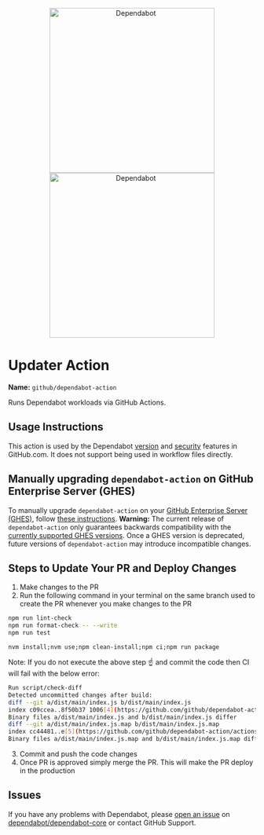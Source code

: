 <p align="center">
  <img src="https://user-images.githubusercontent.com/7659/174594540-5e29e523-396a-465b-9a6e-6cab5b15a568.svg#gh-light-mode-only" alt="Dependabot" width="336">
  <img src="https://user-images.githubusercontent.com/7659/174594559-0b3ddaa7-e75b-4f10-9dee-b51431a9fd4c.svg#gh-dark-mode-only" alt="Dependabot" width="336">
</p>

# Updater Action

**Name:** `github/dependabot-action`

Runs Dependabot workloads via GitHub Actions.

## Usage Instructions

This action is used by the Dependabot [version][docs-version-updates] and [security][docs-security-updates] features in GitHub.com. It does not support being used in workflow files directly.

## Manually upgrading `dependabot-action` on GitHub Enterprise Server (GHES)

To manually upgrade `dependabot-action` on your [GitHub Enterprise Server (GHES)](https://github.com/enterprise), follow [these instructions](https://docs.github.com/en/enterprise-server/admin/managing-github-actions-for-your-enterprise/managing-access-to-actions-from-githubcom/manually-syncing-actions-from-githubcom).
**Warning:** The current release of `dependabot-action` only guarantees backwards compatibility with the [currently supported GHES versions](https://docs.github.com/en/enterprise-server/admin/all-releases). Once a GHES version is deprecated, future versions of `dependabot-action` may introduce incompatible changes.

##  Steps to Update Your PR and Deploy Changes
1. Make changes to the PR
2. Run the following command in your terminal on the same branch used to create the PR whenever you make changes to the PR
```bash
npm run lint-check
npm run format-check -- --write
npm run test
```

```
nvm install;nvm use;npm clean-install;npm ci;npm run package
```
Note: If you do not execute the above step ☝️ and commit the code then CI will fail with the below error:
```bash
Run script/check-diff
Detected uncommitted changes after build:
diff --git a/dist/main/index.js b/dist/main/index.js
index c09ccea..8f50b37 1006[4](https://github.com/github/dependabot-action/actions/runs/7720200685/job/21044694134?pr=1156#step:7:5)4
Binary files a/dist/main/index.js and b/dist/main/index.js differ
diff --git a/dist/main/index.js.map b/dist/main/index.js.map
index cc44481..e[5](https://github.com/github/dependabot-action/actions/runs/7720200685/job/21044694134?pr=1156#step:7:6)0840f 100[6](https://github.com/github/dependabot-action/actions/runs/7720200685/job/21044694134?pr=1156#step:7:7)44
Binary files a/dist/main/index.js.map and b/dist/main/index.js.map differ
```

3. Commit and push the code changes
4. Once PR is approved simply merge the PR. This will make the PR deploy in the production

## Issues

If you have any problems with Dependabot, please [open an issue][code-dependabot-core-new-issue] on [dependabot/dependabot-core][code-dependabot-core] or contact GitHub Support.

[code-dependabot-core]: https://github.com/dependabot/dependabot-core/
[code-dependabot-core-new-issue]: https://github.com/dependabot/dependabot-core/issues/new
[docs-version-updates]: https://docs.github.com/en/code-security/supply-chain-security/keeping-your-dependencies-updated-automatically/about-dependabot-version-updates
[docs-security-updates]: https://docs.github.com/en/code-security/supply-chain-security/managing-vulnerabilities-in-your-projects-dependencies/about-dependabot-security-updates

